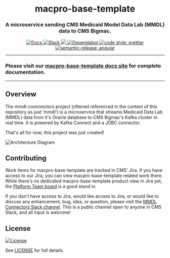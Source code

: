 <h1 align="center" style="border-bottom: none;">macpro-base-template</h1>
<h3 align="center">A microservice sending CMS Medicaid Model Data Lab (MMDL) data to CMS Bigmac.</h3>
<p align="center">
  <a href="https://enterprise-cmcs.github.io/macpro-base-template/">
    <img alt="Docs" src="https://img.shields.io/badge/Docs-Pages-blue.svg">
  </a>
  <a href="https://cmsgov.slack.com/archives/C04D6HXJ3GA">
    <img alt="Slack" src="https://img.shields.io/badge/Slack-base--template-purple.svg">
  </a>
  <a href="https://codeclimate.com/repos/63122231cf202c2a4a00ffe9/maintainability">
    <img src="https://api.codeclimate.com/v1/badges/719b68a07022e9833caf/maintainability" />
  </a>
  <a href="https://dependabot.com/">
    <img alt="Dependabot" src="https://badgen.net/badge/Dependabot/enabled/green?icon=dependabot">
  </a>
  <a href="https://github.com/prettier/prettier">
    <img alt="code style: prettier" src="https://img.shields.io/badge/code_style-prettier-ff69b4.svg?style=flat-square">
  </a>
  <a href="https://github.com/semantic-release/semantic-release">
    <img alt="semantic-release: angular" src="https://img.shields.io/badge/semantic--release-angular-e10079?logo=semantic-release">
  </a>
</p>

---

### Please visit our [macpro-base-template docs site](https://enterprise-cmcs.github.io/macpro-base-template/) for complete documentation.

---

## Overview

The mmdl-connnectors project (oftened referenced in the context of this repository as just 'mmdl') is a microservice that streams Medicaid Data Lab (MMDL) data from it's Oracle database to CMS Bigmac's Kafka cluster in real time. It is powered by Kafka Connect and a JDBC connector.

That's all for now; this project was just created!

![Architecture Diagram](docs/assets/architecture.svg)

## Contributing

Work items for macpro-base-template are tracked in CMS' Jira. If you have access to our Jira, you can view macpro-base-template related work there. While there's no dedicated macpro-base-template product view in Jira yet, the [Platform Team board](https://qmacbis.atlassian.net/jira/software/c/projects/OY2/boards/216/backlog?selectedIssue=OY2-17657&epics=visible&issueLimit=100) is a good stand in.

If you don't have access to Jira, would like access to Jira, or would like to discuss any enhancement, bug, idea, or question, please visit the [MMDL Connectors Slack channel](https://cmsgov.slack.com/archives/C0403M0D007). This is a public channel open to anyone in CMS Slack, and all input is welcome!

## License

[![License](https://img.shields.io/badge/License-CC0--1.0--Universal-blue.svg)](https://creativecommons.org/publicdomain/zero/1.0/legalcode)

See [LICENSE](LICENSE) for full details.
